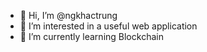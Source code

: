 - 👋 Hi, I’m @ngkhactrung
- 👀 I’m interested in a useful web application
- 🌱 I’m currently learning Blockchain

<!---
ngkhactrung/ngkhactrung is a ✨ special ✨ repository because its `README.md` (this file) appears on your GitHub profile.
You can click the Preview link to take a look at your changes.
--->

